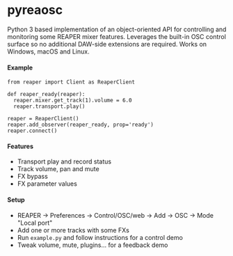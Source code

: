 # pyreaosc

Python 3 based implementation of an object-oriented API for controlling and monitoring some REAPER mixer features. Leverages the built-in OSC control surface so no additional DAW-side extensions are required. Works on Windows, macOS and Linux.

#### Example

    from reaper import Client as ReaperClient

    def reaper_ready(reaper):
      reaper.mixer.get_track(1).volume = 6.0
      reaper.transport.play()

    reaper = ReaperClient()
    reaper.add_observer(reaper_ready, prop='ready')
    reaper.connect()


#### Features

- Transport play and record status
- Track volume, pan and mute
- FX bypass
- FX parameter values


#### Setup

- REAPER → Preferences → Control/OSC/web → Add → OSC → Mode "Local port"
- Add one or more tracks with some FXs
- Run `example.py` and follow instructions for a control demo
- Tweak volume, mute, plugins... for a feedback demo

